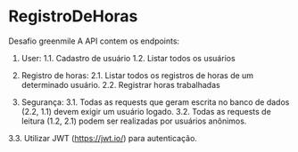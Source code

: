 # RegistroDeHoras
Desafio greenmile
A API contem os endpoints:
1. User:
1.1. Cadastro de usuário
1.2. Listar todos os usuários
2. Registro de horas:
2.1. Listar todos os registros de horas de um determinado usuário.
2.2. Registrar horas trabalhadas

3. Segurança:
3.1. Todas as requests que geram escrita no banco de dados (2.2, 1.1) devem exigir
um usuário logado.
3.2. Todas as requests de leitura (1.2, 2.1) podem ser realizadas por usuários
anônimos.

3.3. Utilizar JWT (https://jwt.io/) para autenticação.
